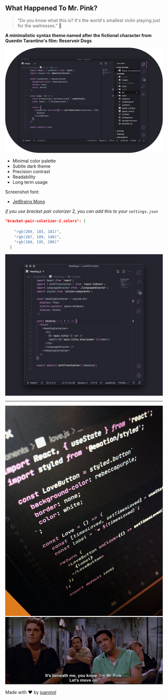 ## What Happened To Mr. Pink?

> “Do you know what this is? It's the world's smallest violin playing just for the waitresses.” 🎻

**A minimalistic syntax theme named after the fictional character from Quentin Tarantino's film: Reservoir Dogs**

![](https://raw.githubusercontent.com/juanmnl/vs-mr-pink/master/screenshots/main.png)

- Minimal color palette
- Subtle dark theme
- Precision contrast
- Readability
- Long term usage

Screenshot font:

- [JetBrains Mono](https://www.jetbrains.com/lp/mono/)

_if you use bracket pair colorizer 2, you can add this to your `settings.json`_

```json
"bracket-pair-colorizer-2.colors": [

    "rgb(209, 103, 181)",
    "rgb(107, 109, 140)",
    "rgb(168, 195, 200)"
  ]
```

![](https://raw.githubusercontent.com/juanmnl/vs-mr-pink/master/screenshots/colorizer.jpg)

---

![](https://raw.githubusercontent.com/juanmnl/vs-mr-pink/master/screenshots/preview.jpg)
![](https://raw.githubusercontent.com/juanmnl/vs-mr-pink/master/screenshots/movie.jpg)

Made with ♥️ by [juanmnl](https://juanmnl.com)
